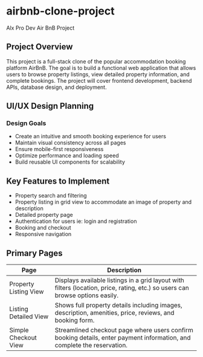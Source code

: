 # airbnb-clone-project
Alx Pro Dev Air BnB Project

## Project Overview
This project is a full-stack clone of the popular accommodation booking platform AirBnB. The goal is to build a functional web application that allows users to browse property listings, view detailed property information, and complete bookings. The project will cover frontend development, backend APIs, database design, and deployment.

## UI/UX Design Planning
### Design Goals
- Create an intuitive and smooth booking experience for users
- Maintain visual consistency across all pages
- Ensure mobile-first responsiveness
- Optimize performance and loading speed
- Build reusable UI components for scalability

## Key Features to Implement
- Property search and filtering
- Property listing in grid view to accommodate an image of property and description
- Detailed property page
- Authentication for users ie: login and registration
- Booking and checkout
- Responsive navigation

## Primary Pages
| Page | Description |
|----------|----------|
| Property Listing View   | Displays available listings in a grid layout with filters (location, price, rating, etc.) so users can browse options easily.     |
| Listing Detailed View   | Shows full property details including images, description, amenities, price, reviews, and booking form.     |
| Simple Checkout View   | Streamlined checkout page where users confirm booking details, enter payment information, and complete the reservation.     |

